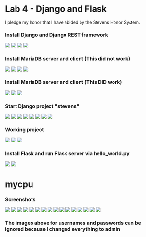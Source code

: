 # Lab 4 - Django and Flask
I pledge my honor that I have abided by the Stevens Honor System.

### **Install Django and Django REST framework**
![](https://github.com/CarlRod2001/CPE322/blob/main/Lab_4/Pics/Lab_4_pic1.JPG)
![](https://github.com/CarlRod2001/CPE322/blob/main/Lab_4/Pics/Lab_4_pic2.JPG)
![](https://github.com/CarlRod2001/CPE322/blob/main/Lab_4/Pics/Lab_4_pic3.JPG)
![](https://github.com/CarlRod2001/CPE322/blob/main/Lab_4/Pics/Lab_4_pic4.JPG)
### **Install MariaDB server and client (This did not work)**
![](https://github.com/CarlRod2001/CPE322/blob/main/Lab_4/Pics/Lab_4_pic5.JPG)
![](https://github.com/CarlRod2001/CPE322/blob/main/Lab_4/Pics/Lab_4_pic6.JPG)
![](https://github.com/CarlRod2001/CPE322/blob/main/Lab_4/Pics/Lab_4_pic7.JPG)
![](https://github.com/CarlRod2001/CPE322/blob/main/Lab_4/Pics/Lab_4_Error.JPG)
### **Install MariaDB server and client (This DID work)**
![](https://github.com/CarlRod2001/CPE322/blob/main/Lab_4/Pics/Lab_4_pic8.JPG)
![](https://github.com/CarlRod2001/CPE322/blob/main/Lab_4/Pics/Lab_4_pic9.JPG)
![](https://github.com/CarlRod2001/CPE322/blob/main/Lab_4/Pics/Lab_4_pic10.JPG)
### **Start Django project "stevens"**
![](https://github.com/CarlRod2001/CPE322/blob/main/Lab_4/Pics/Lab_4_pic11.JPG)
![](https://github.com/CarlRod2001/CPE322/blob/main/Lab_4/Pics/Lab_4_pic12.JPG)
![](https://github.com/CarlRod2001/CPE322/blob/main/Lab_4/Pics/Lab_4_pic13.JPG)
![](https://github.com/CarlRod2001/CPE322/blob/main/Lab_4/Pics/Lab_4_pic14.JPG)
![](https://github.com/CarlRod2001/CPE322/blob/main/Lab_4/Pics/Lab_4_pic15.JPG)
![](https://github.com/CarlRod2001/CPE322/blob/main/Lab_4/Pics/Lab_4_pic16.JPG)
![](https://github.com/CarlRod2001/CPE322/blob/main/Lab_4/Pics/Lab_4_pic17.JPG)
![](https://github.com/CarlRod2001/CPE322/blob/main/Lab_4/Pics/Lab_4_pic18.JPG)
### **Working project**
![](https://github.com/CarlRod2001/CPE322/blob/main/Lab_4/Pics/Lab_4_pic19.JPG)
![](https://github.com/CarlRod2001/CPE322/blob/main/Lab_4/Pics/Lab_4_pic20.JPG)
![](https://github.com/CarlRod2001/CPE322/blob/main/Lab_4/Pics/Lab_4_pic21.JPG)
### **Install Flask and run Flask server via hello_world.py**
![](https://github.com/CarlRod2001/CPE322/blob/main/Lab_4/Pics/Lab_4_pic23.JPG)
![](https://github.com/CarlRod2001/CPE322/blob/main/Lab_4/Pics/Lab_4_pic22.JPG)

# mycpu
### **Screenshots**
![](https://github.com/CarlRod2001/CPE322/blob/main/Lab_4/Pics/Lab_4_CPU_1.JPG)
![](https://github.com/CarlRod2001/CPE322/blob/main/Lab_4/Pics/Lab_4_CPU_2.JPG)
![](https://github.com/CarlRod2001/CPE322/blob/main/Lab_4/Pics/Lab_4_CPU_3.JPG)
![](https://github.com/CarlRod2001/CPE322/blob/main/Lab_4/Pics/Lab_4_CPU_4.JPG)
![](https://github.com/CarlRod2001/CPE322/blob/main/Lab_4/Pics/Lab_4_CPU_5.JPG)
![](https://github.com/CarlRod2001/CPE322/blob/main/Lab_4/Pics/Lab_4_CPU_6.JPG)
![](https://github.com/CarlRod2001/CPE322/blob/main/Lab_4/Pics/Lab_4_CPU_7.JPG)
![](https://github.com/CarlRod2001/CPE322/blob/main/Lab_4/Pics/Lab_4_CPU_8.JPG)
![](https://github.com/CarlRod2001/CPE322/blob/main/Lab_4/Pics/Lab_4_CPU_9.JPG)
![](https://github.com/CarlRod2001/CPE322/blob/main/Lab_4/Pics/Lab_4_CPU_10.JPG)
![](https://github.com/CarlRod2001/CPE322/blob/main/Lab_4/Pics/Lab_4_CPU_11.JPG)
![](https://github.com/CarlRod2001/CPE322/blob/main/Lab_4/Pics/Lab_4_CPU_12.JPG)
![](https://github.com/CarlRod2001/CPE322/blob/main/Lab_4/Pics/Lab_4_CPU_13.JPG)
![](https://github.com/CarlRod2001/CPE322/blob/main/Lab_4/Pics/Lab_4_CPU_14.JPG)
![](https://github.com/CarlRod2001/CPE322/blob/main/Lab_4/Pics/Lab_4_CPU_15.JPG)
![](https://github.com/CarlRod2001/CPE322/blob/main/Lab_4/Pics/Lab_4_CPU_16.JPG)
### **The images above for usernames and passwords can be ignored because I changed everything to admin**
